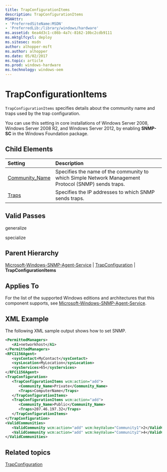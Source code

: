 ```yaml
---
title: TrapConfigurationItems
description: TrapConfigurationItems
MSHAttr:
- 'PreferredSiteName:MSDN'
- 'PreferredLib:/library/windows/hardware'
ms.assetid: 6ea4d3c1-c86b-4a7c-8162-10bc2cdb9111
ms.mktglfcycl: deploy
ms.sitesec: msdn
author: alhopper-msft
ms.author: alhopper
ms.date: 05/02/2017
ms.topic: article
ms.prod: windows-hardware
ms.technology: windows-oem
---
```

# TrapConfigurationItems

`TrapConfigurationItems` specifies details about the community name and traps used by the trap configuration.

You can use this setting in core installations of Windows Server 2008, Windows Server 2008 R2, and Windows Server 2012, by enabling **SNMP-SC** in the Windows Foundation package.

## Child Elements

| Setting                 | Description                                                                           |
|:------------------------|:--------------------------------------------------------------------------------------|
| [Community_Name](microsoft-windows-snmp-agent-service-trapconfiguration-trapconfigurationitems-community-name.md) | Specifies the name of the community to which Simple Network Management Protocol (SNMP) sends traps. |
| [Traps](microsoft-windows-snmp-agent-service-trapconfiguration-trapconfigurationitems-traps.md) | Specifies the IP addresses to which SNMP sends traps. |

## Valid Passes

generalize

specialize

## Parent Hierarchy

[Microsoft-Windows-SNMP-Agent-Service](microsoft-windows-snmp-agent-service.md) | [TrapConfiguration](microsoft-windows-snmp-agent-service-trapconfiguration.md) | **TrapConfigurationItems**

## Applies To

For the list of the supported Windows editions and architectures that this component supports, see [Microsoft-Windows-SNMP-Agent-Service](microsoft-windows-snmp-agent-service.md).

## XML Example

The following XML sample output shows how to set SNMP.

```XML
<PermittedManagers>
   <A1>networkhost</A1>
</PermittedManagers>
<RFC1156Agent>
   <sysContact>MyContact</sysContact>
   <sysLocation>MyLocation</sysLocation>
   <sysServices>65</sysServices>
</RFC1156Agent>
<TrapConfiguration>
   <TrapConfigurationItems wcm:action="add">
      <Community_Name>Private</Community_Name>
      <Traps>ComputerName</Traps>
   </TrapConfigurationItems>
   <TrapConfigurationItems wcm:action="add">
      <Community_Name>Public</Community_Name>
      <Traps>207.46.197.32</Traps>
   </TrapConfigurationItems>
</TrapConfiguration>
<ValidCommunities>
   <ValidCommunity wcm:action="add" wcm:keyValue="Community1">2</ValidCommunity>
   <ValidCommunity wcm:action="add" wcm:keyValue="Community2">4</ValidCommunity>
</ValidCommunities>
```

## Related topics

[TrapConfiguration](microsoft-windows-snmp-agent-service-trapconfiguration.md)
